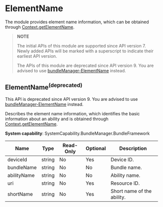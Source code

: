 # ElementName

The module provides element name information, which can be obtained through [Context.getElementName](js-apis-inner-app-context.md).

> **NOTE**
> 
> The initial APIs of this module are supported since API version 7. Newly added APIs will be marked with a superscript to indicate their earliest API version.
>
> The APIs of this module are deprecated since API version 9. You are advised to use [bundleManager-ElementName](js-apis-bundleManager-elementName.md) instead.

## ElementName<sup>(deprecated)</sup>

This API is deprecated since API version 9. You are advised to use [bundleManager-ElementName](js-apis-bundleManager-elementName.md#elementname-1) instead.

Describes the element name information, which identifies the basic information about an ability and is obtained through [Context.getElementName](js-apis-inner-app-context.md).

**System capability**: SystemCapability.BundleManager.BundleFramework

| Name                    | Type    | Read-Only| Optional| Description                      |
| ----------------------- | ---------| ---- | ---- | ------------------------- |
| deviceId                | string   | No  | Yes  | Device ID.                  |
| bundleName              | string   | No  | No | Bundle name.         |
| abilityName             | string   | No  | No | Ability name.              |
| uri                     | string   | No  | Yes | Resource ID.                |
| shortName               | string   | No  | Yes | Short name of the ability.              |
